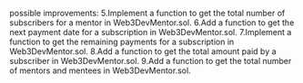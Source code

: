 possible improvements:
5.Implement a function to get the total number of subscribers for a mentor in Web3DevMentor.sol.
6.Add a function to get the next payment date for a subscription in Web3DevMentor.sol.
7.Implement a function to get the remaining payments for a subscription in Web3DevMentor.sol.
8.Add a function to get the total amount paid by a subscriber in Web3DevMentor.sol.
9.Add a function to get the total number of mentors and mentees in Web3DevMentor.sol.
